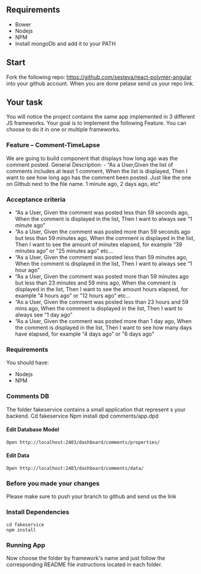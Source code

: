 

## Requirements
- Bower
- Nodejs
- NPM
- Install mongoDb and add it to your PATH

## Start
Fork the following repo: https://github.com/sesteva/react-polymer-angular into your github account.
When you are done pelase send us your repo link.

## Your task
You will notice the project contains the same app implemented in 3 different JS frameworks.
Your goal is to implement the following Feature. You can choose to do it in one or multiple frameworks.

### Feature – Comment-TimeLapse
We are going to build component that displays how long ago was the comment posted.
General Description: - “As a User,Given the list of comments includes at least 1 comment, When the list is displayed, Then I want to see how long ago has the comment been posted. Just like the one on Github next to the file name. 1 minute ago, 2 days ago, etc"

### Acceptance criteria
- “As a User, Given the comment was posted less than 59 seconds ago, When the comment is displayed in the list, Then I want to always see “1 minute ago”
- “As a User, Given the comment was posted more than 59 seconds ago but less than 59 minutes ago, When the comment is displayed in the list, Then I want to see the amount of minutes elapsed, for example “39 minutes ago” or "25 minutes ago" etc...
- “As a User, Given the comment was posted less than 59 minutes ago, When the comment is displayed in the list, Then I want to always see “1 hour ago”
- “As a User, Given the comment was posted more than 59 minutes ago but less than 23 minutes and 59 mins ago, When the comment is displayed in the list, Then I want to see the amount hours elapsed, for example “4 hours ago” or "12 hours ago" etc...
- “As a User, Given the comment was posted less than 23 hours and 59 mins ago, When the comment is displayed in the list, Then I want to always see “1 day ago”
- “As a User, Given the comment was posted more than 1 day  ago, When the comment is displayed in the list, Then I want to see how many days have elapsed, for example “4 days ago” or "6 days ago"

### Requirements
You should have: 
- Nodejs
- NPM

### Comments DB
The folder fakeservice contains a small application that represent s your backend.
    Cd fakeservice
    Npm install
    dpd comments/app.dpd
    
#### Edit Database Model
    Open http://localhost:2403/dashboard/comments/properties/
    
#### Edit Data
    Open http://localhost:2403/dashboard/comments/data/

### Before you made your changes
Please make sure to push your branch to github and send us the link

### Install Dependencies
    cd fakeservice
    npm install

### Running App
Now choose the folder by framework's name and just follow the corresponding README file instructions located in each folder.
